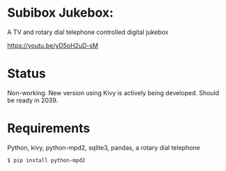 # Subibox Jukebox: 

A TV and rotary dial telephone controlled digital jukebox

https://youtu.be/yD5oH2uD-sM

# Status

Non-working.  New version using Kivy is actively being developed.  Should be ready in 2039.


# Requirements

Python, kivy, python-mpd2, sqlite3, pandas, a rotary dial telephone

````
$ pip install python-mpd2
````
